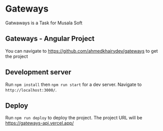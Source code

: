 # Gateways
Gatwaways is a Task for Musala Soft

## Gateways - Angular Project

You can navigate to https://github.com/ahmedkhairydev/gateways to get the project

## Development server

Run `npm install` then `npm run start` for a dev server. Navigate to `http://localhost:3000/`.

## Deploy

Run `npm run deploy` to deploy the project. The project URL will be https://gateways-api.vercel.app/
